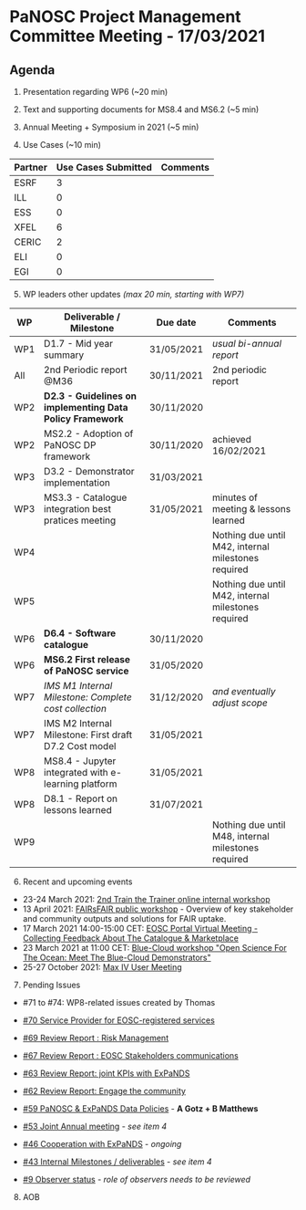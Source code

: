 PaNOSC Project Management Committee Meeting - 17/03/2021 
=========================================================

Agenda
------	

1. Presentation regarding WP6 (~20 min)

2. Text and supporting documents for  MS8.4 and MS6.2 (~5 min)

3. Annual Meeting + Symposium in 2021 (~5 min)

4. Use Cases (~10 min)

| Partner | Use Cases Submitted | Comments |
| ------- | ------------------- | -------- |
| ESRF  |  3  |   |
| ILL   |  0  |   |
| ESS   |  0  |   |
| XFEL  |  6  |   |
| CERIC |  2  |   |
| ELI   |  0  |   |
| EGI   |  0  |   | 

5. WP leaders other updates *(max 20 min, starting with WP7)*

| WP | Deliverable / Milestone | Due date | Comments |
| -- | --------- | -------- | -------- |
| WP1 | D1.7 - Mid year summary | 31/05/2021| *usual bi-annual report* |
| All | 2nd Periodic report @M36 | 30/11/2021 | 2nd periodic report |
| WP2 | **D2.3 - Guidelines on implementing Data Policy Framework** | 30/11/2020 | 
| WP2 | MS2.2 - Adoption of PaNOSC DP framework | 30/11/2020 | achieved 16/02/2021 |
| WP3 | D3.2 - Demonstrator implementation | 31/03/2021 |  |
| WP3 | MS3.3 - Catalogue integration best pratices meeting| 31/05/2021 | minutes of meeting & lessons learned |
| WP4 | | | Nothing due until M42, internal milestones required |
| WP5 | | | Nothing due until M42, internal milestones required |
| WP6 | **D6.4 - Software catalogue** | 30/11/2020 | |
| WP6 | **MS6.2 First release of PaNOSC service** | 31/05/2020 |  |
| WP7 | *IMS M1 Internal Milestone: Complete cost collection* | 31/12/2020 | *and eventually adjust scope* |
| WP7 | IMS M2 Internal Milestone: First draft D7.2 Cost model |31/05/2021 |  |
| WP8 | MS8.4 - Jupyter integrated with e-learning platform | 31/05/2021 |  |
| WP8 | D8.1 - Report on lessons learned | 31/07/2021 |  |
| WP9 | | | Nothing due until M48, internal milestones required |

6. Recent and upcoming events

* 23-24 March 2021: [2nd Train the Trainer online internal workshop](https://www.panosc.eu/events/panosc-expands-internal-workshop-train-the-trainers-2/)
* 13 April 2021: [FAIRsFAIR public workshop](https://www.fairsfair.eu/events/fairsfair-2021-public-workshop) - Overview of key stakeholder and community outputs and solutions for FAIR uptake.
* 17 March 2021 14:00-15:00 CET: [EOSC Portal Virtual Meeting - Collecting Feedback About The Catalogue & Marketplace](https://www.eoscsecretariat.eu/eosc-liaison-platform/post/eosc-portal-virtual-meeting-collecting-feedback-about-catalogue)
* 23 March 2021 at 11:00 CET: [Blue-Cloud workshop "Open Science For The Ocean: Meet The Blue-Cloud Demonstrators"](https://www.eoscsecretariat.eu/eosc-liaison-platform/post/open-science-ocean-meet-blue-cloud-demonstrators-23-march-2021)
* 25-27 October 2021: [Max IV User Meeting](https://www.maxiv.lu.se/users/user-meetings/)

7. Pending Issues

* #71 to #74: WP8-related issues created by Thomas
* [#70 Service Provider for EOSC-registered services](https://github.com/panosc-eu/panosc/issues/70)
* [#69 Review Report : Risk Management](https://github.com/panosc-eu/panosc/issues/69)
* [#67 Review Report : EOSC Stakeholders communications](https://github.com/panosc-eu/panosc/issues/67)
* [#63 Review Report: joint KPIs with ExPaNDS](https://github.com/panosc-eu/panosc/issues/63)
* [#62 Review Report: Engage the community](https://github.com/panosc-eu/panosc/issues/62)

* [#59 PaNOSC & ExPaNDS Data Policies](https://github.com/panosc-eu/panosc/issues/59) - **A Gotz + B Matthews**
* [#53 Joint Annual meeting](https://github.com/panosc-eu/panosc/issues/53) - *see item 4*
* [#46 Cooperation with ExPaNDS](https://github.com/panosc-eu/panosc/issues/46) - *ongoing*
* [#43 Internal Milestones / deliverables](https://github.com/panosc-eu/panosc/issues/43) - *see item 4*
* [#9 Observer status](https://github.com/panosc-eu/panosc/issues/9) - *role of observers needs to be reviewed*

8. AOB




